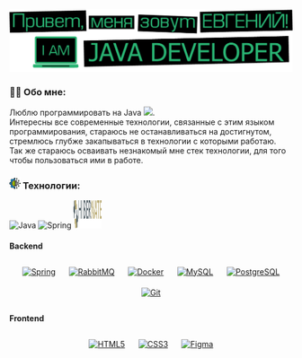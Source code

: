![Header](https://github.com/EvgenySaenko/EvgenySaenko/blob/master/assets/header-for-github.png)

### :man_technologist: Обо мне:

Люблю программировать на Java <img src="https://media.giphy.com/media/WUlplcMpOCEmTGBtBW/giphy.gif" width="30px">.\
Интересны все современные технологии, связанные с этим языком программирования, стараюсь не останавливаться на достигнутом,
стремлюсь глубже закапываться в технологии с которыми работаю.\
Так же стараюсь осваивать незнакомый мне стек технологии, для того чтобы пользоваться ими в работе.

### <img src="https://github.com/EvgenySaenko/EvgenySaenko/blob/master/assets/tehnology.png" width="20px"> Технологии:

<div>
    <img src="https://cdn.jsdelivr.net/gh/devicons/devicon/icons/java/java-original-wordmark.svg" title="Java" alt="Java" width="50" height="50"/>
    <img src="https://cdn.jsdelivr.net/gh/devicons/devicon/icons/spring/spring-original-wordmark.svg" title="Spring" alt="Spring" width="50" height="50"/>
    <img src="assets/Hibernate_logo.svg" title="Hibernate" alt="Hibernate" width="50" height="50"/>

</div>






#### Backend

<div align="center">  
    <a href="https://docs.spring.io/spring-framework/docs/3.0.x/reference/expressions.html#:~:text=The%20Spring%20Expression%20Language%20(SpEL,and%20basic%20string%20templating%20functionality." target="_blank"><img style="margin: 10px" src="https://profilinator.rishav.dev/skills-assets/springio-icon.svg" alt="Spring" height="50" /></a>  
    <a href="https://www.rabbitmq.com/" target="_blank"><img style="margin: 10px" src="https://profilinator.rishav.dev/skills-assets/rabbitmq-icon.svg" alt="RabbitMQ" height="50" /></a>  
    <a href="https://www.docker.com/" target="_blank"><img style="margin: 10px" src="https://profilinator.rishav.dev/skills-assets/docker-original-wordmark.svg" alt="Docker" height="50" /></a>  
    <a href="https://www.mysql.com/" target="_blank"><img style="margin: 10px" src="https://profilinator.rishav.dev/skills-assets/mysql-original-wordmark.svg" alt="MySQL" height="50" /></a>  
    <a href="https://www.postgresql.org/" target="_blank"><img style="margin: 10px" src="https://profilinator.rishav.dev/skills-assets/postgresql-original-wordmark.svg" alt="PostgreSQL" height="50" /></a>  
    <a href="https://github.com/" target="_blank"><img style="margin: 10px" src="https://profilinator.rishav.dev/skills-assets/git-scm-icon.svg" alt="Git" height="50" /></a>
</div>

#### Frontend

<div align="center">  
    <a href="https://en.wikipedia.org/wiki/HTML5" target="_blank"><img style="margin: 10px" src="https://profilinator.rishav.dev/skills-assets/html5-original-wordmark.svg" alt="HTML5" height="50" /></a>  
    <a href="https://www.w3schools.com/css/" target="_blank"><img style="margin: 10px" src="https://profilinator.rishav.dev/skills-assets/css3-original-wordmark.svg" alt="CSS3" height="50" /></a>  
    <a href="https://www.figma.com/" target="_blank"><img style="margin: 10px" src="https://profilinator.rishav.dev/skills-assets/figma-icon.svg" alt="Figma" height="50" /></a>  
</div>


